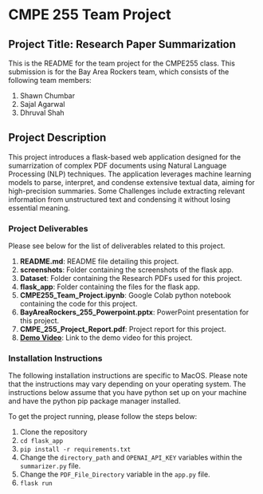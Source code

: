 # CMPE 255 Team Project

## Project Title: Research Paper Summarization

This is the README for the team project for the CMPE255 class. 
This submission is for the Bay Area Rockers team, which consists of the following team members:

1. Shawn Chumbar
2. Sajal Agarwal
3. Dhruval Shah

## Project Description

This project introduces a flask-based web application designed for the sumarrization of complex PDF documents using Natural Language Processing (NLP) techniques. The application leverages machine learning models to parse, interpret, and condense extensive textual data, aiming for high-precision summaries. Some Challenges include extracting relevant information from unstructured text and condensing it without losing essential meaning.

### Project Deliverables

Please see below for the list of deliverables related to this project.

1. **README.md**: README file detailing this project.
2. **screenshots**: Folder containing the screenshots of the flask app.
3. **Dataset**: Folder containing the Research PDFs used for this project.
4. **flask_app**: Folder containing the files for the flask app.
5. **CMPE255_Team_Project.ipynb**: Google Colab python notebook containing the code for this project.
6. **BayAreaRockers_255_Powerpoint.pptx**: PowerPoint presentation for this project.
7. **CMPE_255_Project_Report.pdf**: Project report for this project.
8. **[Demo Video](https://www.youtube.com/watch?v=F6rSS3O_tTo&ab_channel=ShawnChumbar)**: Link to the demo video for this project.

### Installation Instructions

The following installation instructions are specific to MacOS. Please note that the instructions may vary depending on your operating system.
The instructions below assume that you have python set up on your machine and have the python pip package manager installed.

To get the project running, please follow the steps below:

1. Clone the repository
2. `cd flask_app`
3. `pip install -r requirements.txt`
4. Change the `directory_path` and `OPENAI_API_KEY` variables within the `summarizer.py` file.
5. Change the `PDF_File_Directory` variable in the `app.py` file.
6. `flask run`
